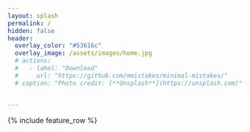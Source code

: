 ```yaml
---
layout: splash
permalink: /
hidden: false
header:
  overlay_color: "#53616c"
  overlay_image: /assets/images/home.jpg
  # actions:
  #   - label: "Download"
  #     url: "https://github.com/mmistakes/minimal-mistakes/"
  # caption: "Photo credit: [**Unsplash**](https://unsplash.com)"


---
```


{% include feature_row %}
